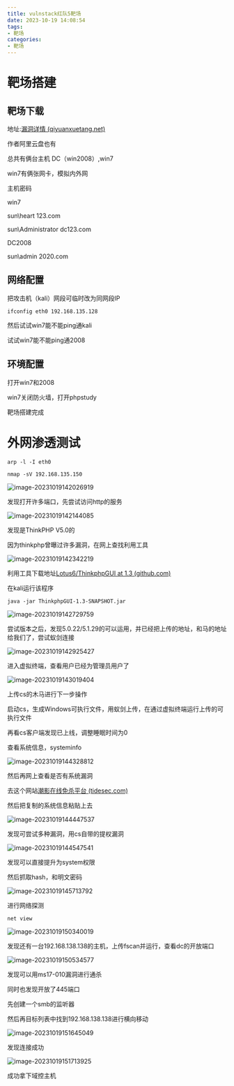 ```yaml
---
title: vulnstack红队5靶场
date: 2023-10-19 14:08:54
tags:
- 靶场
categories:
- 靶场
---
```




# 靶场搭建

## 靶场下载
地址:[漏洞详情 (qiyuanxuetang.net)](http://vulnstack.qiyuanxuetang.net/vuln/detail/7/)

作者阿里云盘也有

总共有俩台主机 DC（win2008）,win7

win7有俩张网卡，模拟内外网



主机密码

win7

sun\heart 123.com

sun\Administrator dc123.com



DC2008

sun\admin 2020.com



## 网络配置

把攻击机（kali）网段可临时改为同网段IP

```
ifconfig eth0 192.168.135.128
```

然后试试win7能不能ping通kali

试试win7能不能ping通2008



## 环境配置

打开win7和2008

win7关闭防火墙，打开phpstudy



靶场搭建完成



# 外网渗透测试



```
arp -l -I eth0

nmap -sV 192.168.135.150
```

![image-20231019142026919](../资源文件/图片/image-20231019142026919.png)

发现打开许多端口，先尝试访问http的服务

![image-20231019142144085](../资源文件/图片/image-20231019142144085.png)

发现是ThinkPHP V5.0的

因为thinkphp曾曝过许多漏洞，在网上查找利用工具

![image-20231019142342219](../资源文件/图片/image-20231019142342219.png)

利用工具下载地址[Lotus6/ThinkphpGUI at 1.3 (github.com)](https://github.com/Lotus6/ThinkphpGUI/tree/1.3)

在kali运行该程序

```
java -jar ThinkphpGUI-1.3-SNAPSHOT.jar 
```

![image-20231019142729759](../资源文件/图片/image-20231019142729759.png)

尝试版本之后，发现5.0.22/5.1.29的可以运用，并已经把上传的地址，和马的地址给我们了，尝试蚁剑连接

![image-20231019142925427](../资源文件/图片/image-20231019142925427.png)

进入虚拟终端，查看用户已经为管理员用户了

![image-20231019143019404](../资源文件/图片/image-20231019143019404.png)

上传cs的木马进行下一步操作

启动cs，生成Windows可执行文件，用蚁剑上传，在通过虚拟终端运行上传的可执行文件

再看cs客户端发现已上线，调整睡眠时间为0

查看系统信息，systeminfo

![image-20231019144328812](../资源文件/图片/image-20231019144328812.png)

然后再网上查看是否有系统漏洞

去这个网站[潮影在线免杀平台 (tidesec.com)](http://bypass.tidesec.com/exp/)

然后把复制的系统信息粘贴上去

![image-20231019144447537](../资源文件/图片/image-20231019144447537.png)

发现可尝试多种漏洞，用cs自带的提权漏洞

![image-20231019144547541](../资源文件/图片/image-20231019144547541.png)

发现可以直接提升为system权限

然后抓取hash，和明文密码

![image-20231019145713792](../资源文件/图片/image-20231019145713792.png)

进行网络探测

```
net view
```

![image-20231019150340019](../资源文件/图片/image-20231019150340019.png)

发现还有一台192.168.138.138的主机，上传fscan并运行，查看dc的开放端口

![image-20231019150534577](../资源文件/图片/image-20231019150534577.png)

发现可以用ms17-010漏洞进行通杀

同时也发现开放了445端口

先创建一个smb的监听器

然后再目标列表中找到192.168.138.138进行横向移动

![image-20231019151645049](../资源文件/图片/image-20231019151645049.png)

发现连接成功

![image-20231019151713925](../资源文件/图片/image-20231019151713925.png)

成功拿下域控主机
